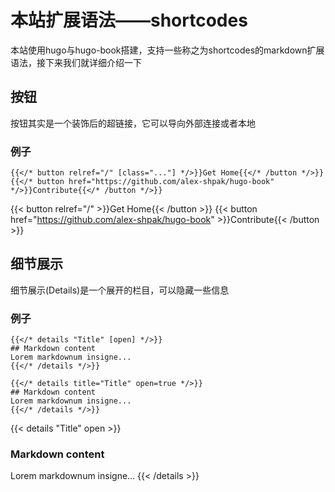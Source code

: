 # 本站扩展语法——shortcodes

本站使用hugo与hugo-book搭建，支持一些称之为shortcodes的markdown扩展语法，接下来我们就详细介绍一下

## 按钮

按钮其实是一个装饰后的超链接，它可以导向外部连接或者本地

### 例子

```tpl
{{</* button relref="/" [class="..."] */>}}Get Home{{</* /button */>}}
{{</* button href="https://github.com/alex-shpak/hugo-book" */>}}Contribute{{</* /button */>}}
```

{{< button relref="/" >}}Get Home{{< /button >}}
{{< button href="https://github.com/alex-shpak/hugo-book" >}}Contribute{{< /button >}}

## 细节展示

细节展示(Details)是一个展开的栏目，可以隐藏一些信息

### 例子
```tpl
{{</* details "Title" [open] */>}}
## Markdown content
Lorem markdownum insigne...
{{</* /details */>}}
```
```tpl
{{</* details title="Title" open=true */>}}
## Markdown content
Lorem markdownum insigne...
{{</* /details */>}}
```

{{< details "Title" open >}}
### Markdown content
Lorem markdownum insigne...
{{< /details >}}
